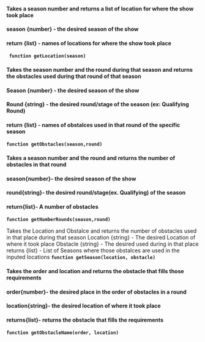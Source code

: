 ####  Takes a season number and returns a list of location for where the show took place
####  season {number} - the desired season of the show
####  return {list} - names of locations for where the show took place
**`  function getLocation(season) `**


####  Takes the season number and the round during that season and returns the obstacles used during that round of that season
####  Season {number} - the desired season of the show
####  Round {string} - the desired round/stage of the season (ex: Qualifying Round)
####  return {list} - names of obstalces used in that round of the specific season
**`function getObstacles(season,round)`**

#### Takes a season number and the round and returns the number of obstacles in that round
#### season{number}- the desired season of the show
#### round{string}- the desired round/stage(ex. Qualifying) of the season
#### return{list}- A number of obstacles
**`function getNumberRounds(season,round)`**


Takes the Location and Obstalce and returns the number of obstacles used in that place during that season
Location {string} - The desired Location of where it took place
Obstacle {string} - The desired used during in that place
returns {list} - List of Seasons where those obstalces are used in the inputed locations
**`function getSeason(location, obstacle)`**


####  Takes the order and location and returns the obstacle that fills those requirements
####  order{number}- the desired place in the order of obstacles in a round
####  location{string}- the desired location of where it took place
####  returns{list}- returns the obstacle that fills the requirements
**`function getObstacleName(order, location)`**
